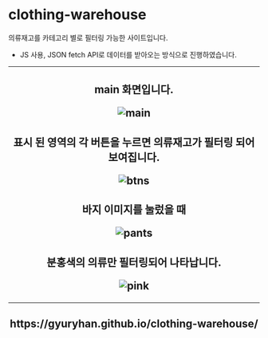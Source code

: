 # clothing-warehouse
의류재고를 카테고리 별로 필터링 가능한 사이트입니다.
- JS 사용, JSON fetch API로 데이터를 받아오는 방식으로 진행하였습니다.
<hr>

<h2 align="center"> main 화면입니다.

![main](https://user-images.githubusercontent.com/66048317/94388047-e2f6c280-0186-11eb-9a44-559e6da349ba.jpg)

<h2 align="center"> 표시 된 영역의 각 버튼을 누르면 의류재고가 필터링 되어 보여집니다.

![btns](https://user-images.githubusercontent.com/66048317/94388057-e722e000-0186-11eb-8499-e2249820e4d8.jpg)

<h2 align="center"> 바지 이미지를 눌렀을 때

![pants](https://user-images.githubusercontent.com/66048317/94388058-e722e000-0186-11eb-8901-4e4e3a1fb1cb.jpg)

<h2 align="center"> 분홍색의 의류만 필터링되어 나타납니다.

![pink](https://user-images.githubusercontent.com/66048317/94388056-e68a4980-0186-11eb-9733-d968f6ef6427.jpg)


<hr>
<h2 align="center"> 
https://gyuryhan.github.io/clothing-warehouse/
